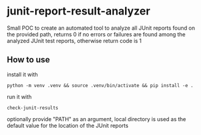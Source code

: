 # junit-report-result-analyzer

Small POC to create an automated tool to analyze all JUnit reports found on the provided path, 
returns 0 if no errors or failures are found among the analyzed JUnit test reports, otherwise return code is 1

## How to use

install it with 
```
python -m venv .venv && source .venv/bin/activate && pip install -e .
```

run it with

```
check-junit-results
```

optionally provide "PATH" as an argument, local directory is used as the default value for the location of the JUnit reports

